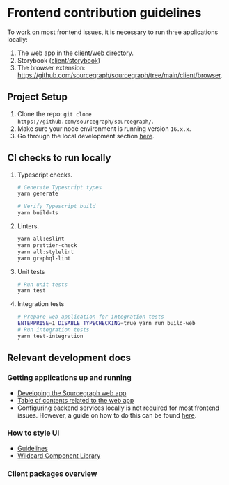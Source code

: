 # Frontend contribution guidelines

To work on most frontend issues, it is necessary to run three applications locally:

1. The web app in the [client/web directory](https://github.com/sourcegraph/sourcegraph/tree/main/client/web).
2. Storybook ([client/storybook](https://github.com/sourcegraph/sourcegraph/tree/main/client/storybook))
3. The browser extension: https://github.com/sourcegraph/sourcegraph/tree/main/client/browser.

## Project Setup

1. Clone the repo: `git clone https://github.com/sourcegraph/sourcegraph/`.
2. Make sure your node environment is running version `16.x.x`.
3. Go through the local development section [here](https://docs.sourcegraph.com/dev/background-information/web/web_app#local-development).

## CI checks to run locally

1. Typescript checks.

    ```sh
    # Generate Typescript types
    yarn generate

    # Verify Typescript build
    yarn build-ts
    ```

2. Linters.

    ```sh
    yarn all:eslint
    yarn prettier-check
    yarn all:stylelint
    yarn graphql-lint
    ```

3. Unit tests

    ```sh
    # Run unit tests
    yarn test
    ```

4. Integration tests

    ```sh
    # Prepare web application for integration tests
    ENTERPRISE=1 DISABLE_TYPECHECKING=true yarn run build-web
    # Run integration tests
    yarn test-integration
    ```

## Relevant development docs

### Getting applications up and running

- [Developing the Sourcegraph web app](https://docs.sourcegraph.com/dev/background-information/web/web_app#commands)
- [Table of contents related to the web app](https://docs.sourcegraph.com/dev/background-information/web)
- Configuring backend services locally is not required for most frontend issues. However, a guide on how to do this can be found [here](https://docs.sourcegraph.com/dev/getting-started).

### How to style UI

- [Guidelines](https://docs.sourcegraph.com/dev/background-information/web/styling)
- [Wildcard Component Library](https://docs.sourcegraph.com/dev/background-information/web/wildcard)

### Client packages [overview](https://github.com/sourcegraph/sourcegraph/blob/main/client/README.md)
